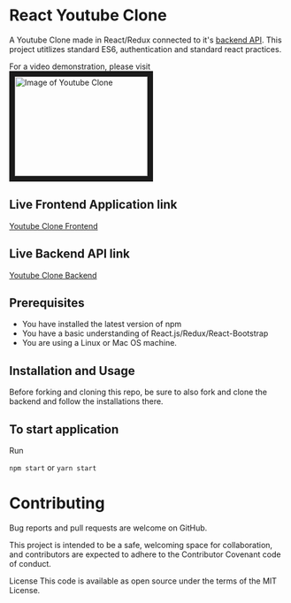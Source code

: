 # React Youtube Clone
A Youtube Clone made in React/Redux connected to it's <a href="https://github.com/cruzgerman216/youtubeclone-api">backend API</a>. This project utitlizes standard ES6, authentication and standard react practices.

For a video demonstration, please visit <a href="https://www.youtube.com/embed/ZC3gQ9H5Zqg" target="_blank"><img src="https://i.ibb.co/pLVq33L/youtubeclone.png" 
alt="Image of Youtube Clone" width="240" height="180" border="10" /></a>

## Live Frontend Application link
<a href="germancruzclone.web.app/"> Youtube Clone Frontend<a/>
  
## Live Backend API link
<a href="https://germancruz-youtubecloneapi.herokuapp.com/"> Youtube Clone Backend <a/>

## Prerequisites

- You have installed the latest version of npm 
- You have a basic understanding of React.js/Redux/React-Bootstrap
- You are using a Linux or Mac OS machine. 

## Installation and Usage

Before forking and cloning this repo, be sure to also fork and clone the backend and follow the installations there. 

## To start application

Run 

`npm start` or `yarn start`

# Contributing

Bug reports and pull requests are welcome on GitHub.

This project is intended to be a safe, welcoming space for collaboration, and contributors are expected to adhere to the Contributor Covenant code of conduct.

License
This code is available as open source under the terms of the MIT License.
